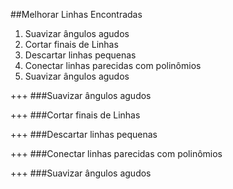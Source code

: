 ##Melhorar Linhas Encontradas
1. Suavizar ângulos agudos
2. Cortar finais de Linhas
3. Descartar linhas pequenas
4. Conectar linhas parecidas com polinômios
5. Suavizar ângulos agudos

+++
###Suavizar ângulos agudos

+++
###Cortar finais de Linhas

+++
###Descartar linhas pequenas

+++
###Conectar linhas parecidas com polinômios

+++
###Suavizar ângulos agudos
